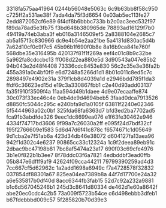 3318fa575aa41964
0244b56048e5063c
6c9b63bb8f58c950
c725ff2a531ae38f
7ada4da75f3d6654
0e03ab5ec113fe27
2edd872052cf6e89
6f4df8b6bbbc733b
b2c0ac3eec532f97
f89da78ad5e3fb75
f3bd648b380965de
78893ad16129f7b0
49419a74eb3aba3f
eb016a3146509ef5
2a8388104e2685c7
ab5a157f3c830966
dc9e4b54e2aa21be
5a4131d830ac5d4b
7a62d10cf0c9f7c5
45b96b1f690f0b8e
8a16b9ca841e760f
568dbe35e316495b
420137f81f1f269a
eef4c01c8b9c32be
5a962fa8cdccbc13
ff008d22ea880e5d
3d90543a047e85b2
94b043e2d48f4408
73336cdc8453e830
56c2c35e3e36fa2b
455a391a0c4bf0f9
e6d7248a5266d1d1
8b01c011c8ed5c7c
2898497e4902e31a
379f1cb8d4039a1d
e2946bdd785f1da3
ffdf6c36623ed15d
e19c3a330867fbb1
c2e40d93add03137
fa35f910f3509f4a
11aa594d49b1daee
4d9e07ecaaffe874
30c073f33ec46c4e
0eb4de9d4694beb5
3faad0dca7913526
d8850fc5044c295c
e240bfa9d1a0105f
63811f2240e02346
5f5444963a02c0bf
325fda68fa6363d7
bfd3ed2ba7702ad5
fca91b3abdfde326
9eec1dc8699ea076
e1f63fe30462e946
4334f74717bd3606
9f99a7c26030a2ff
e095f24d7bdf32cf
195f2766609e1583
5d6d47d6f41c878c
f6574671c1d05649
9d1cba2e7f51ab6a
423d34db46e38072
d604127fa13aea96
942f1d302c4e6237
90865cc33c12324a
1c9f2deea89eb91c
2dbac9bc47198b81
7bc8af5474a23a17
690f03c69cfe4976
3b1e0f822b1b3ee7
8f78ddc03f6a7821
4edbddbf3ead0ffb
05b847e6dfff9af9
42624f09cca44211
79799390259ad4d3
7cc667cf5d62962c
1a2add1698a6949c
f7a4728578f32832
037854df88301a67
825ea04ea7389b8a
44f7d17700e24a32
a6e535817b0df40d
8acc6344fb3fab15
52d7c92a232a9881
b1c6d567045246b1
245d3c8641d80334
de462d1e60a8642f
abe20ec0cdc4c2b5
73a009f5723b54ce
c6d498ebbb3dfeb1
b67fdebbbd009c57
5f285820b70d39e3
